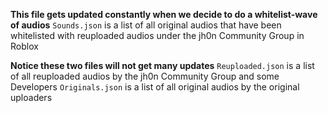 **This file gets updated constantly when we decide to do a whitelist-wave of audios**
``Sounds.json`` is a list of all original audios that have been whitelisted with reuploaded audios under the jh0n Community Group in Roblox

**Notice these two files will not get many updates**
`Reuploaded.json` is a list of all reuploaded audios by the jh0n Community Group and some Developers
`Originals.json` is a list of all original audios by the original uploaders
